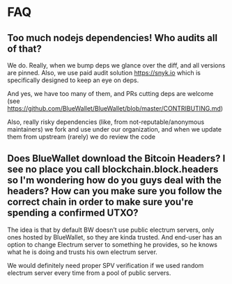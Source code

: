 # FAQ

## Too much nodejs dependencies! Who audits all of that?

We do. Really, when we bump deps we glance over the diff, and all versions are 
pinned. Also, we use paid audit solution https://snyk.io which is specifically 
designed to keep an eye on deps.

And yes, we have too many of them, and PRs cutting deps are welcome 
(see https://github.com/BlueWallet/BlueWallet/blob/master/CONTRIBUTING.md)

Also, really risky dependencies (like, from not-reputable/anonymous maintainers)
we fork and use under our organization, and when we update them from upstream (rarely)
we do review the code

## Does BlueWallet download the Bitcoin Headers? I see no place you call blockchain.block.headers so I'm wondering how do you guys deal with the headers? How can you make sure you follow the correct chain in order to make sure you're spending a confirmed UTXO?

The idea is that by default BW doesn’t use public electrum servers, only
ones hosted by BlueWallet, so they are kinda trusted. And end-user has an
option to change Electrum server to something he provides, so he knows what
he is doing and trusts his own electrum server.

We would definitely need proper SPV verification if we used random
electrum server every time from a pool of public servers.
